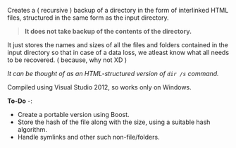 Creates a ( recursive ) backup of a directory in the form of interlinked HTML files, structured in the same form as the input directory.  
 >**It does not take backup of the contents of the directory.**
 
It just stores the names and sizes of all the files and folders contained in the input directory so that in case of a data loss, we atleast know what all needs to be recovered. ( because, why not XD )  

*It can be thought of as an HTML-structured version of `dir /s` command.*

Compiled using Visual Studio 2012, so works only on Windows.

**To-Do** -:

 - Create a portable version using Boost.
 - Store the hash of the file along with the size, using a suitable hash algorithm.
 - Handle symlinks and other such non-file/folders.

